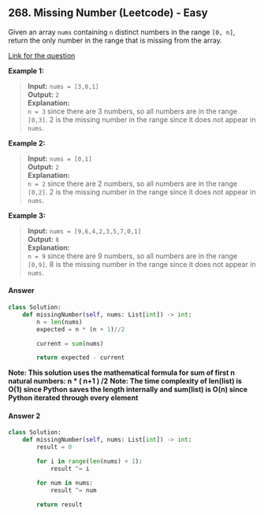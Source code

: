 ## 268. Missing Number (Leetcode) - Easy

Given an array `nums` containing `n` distinct numbers in the range `[0, n]`, return the only number in the range that is missing from the array.

[Link for the question](https://leetcode.com/problems/missing-number/description/)

**Example 1:**

> **Input:** `nums = [3,0,1]`  
> **Output:** `2`  
> **Explanation:**  
> `n = 3` since there are 3 numbers, so all numbers are in the range `[0,3]`. 2 is the missing number in the range since it does not appear in `nums`.

**Example 2:**

> **Input:** `nums = [0,1]`  
> **Output:** `2`  
> **Explanation:**  
> `n = 2` since there are 2 numbers, so all numbers are in the range `[0,2]`. 2 is the missing number in the range since it does not appear in `nums`.

**Example 3:**

> **Input:** `nums = [9,6,4,2,3,5,7,0,1]`  
> **Output:** `8`  
> **Explanation:**  
> `n = 9` since there are 9 numbers, so all numbers are in the range `[0,9]`. 8 is the missing number in the range since it does not appear in `nums`.

#### Answer

```Python
class Solution:
    def missingNumber(self, nums: List[int]) -> int:
        n = len(nums)
        expected = n * (n + 1)//2

        current = sum(nums)

        return expected - current

```

**Note: This solution uses the mathematical formula for sum of first n natural numbers: n * ( n+1 ) /2**
**Note: The time complexity of len(list) is O(1) since Python saves the length internally and sum(list) is O(n) since Python iterated through every element**

#### Answer 2
```Python
class Solution:
    def missingNumber(self, nums: List[int]) -> int:
        result = 0

        for i in range(len(nums) + 1):
            result ^= i 

        for num in nums:
            result ^= num

        return result
```